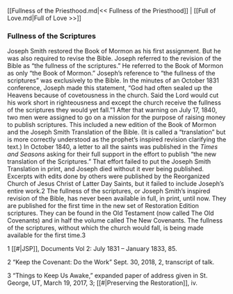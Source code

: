 [[Fullness of the Priesthood.md|<< Fullness of the Priesthood]]  |  [[Full of Love.md|Full of Love >>]]

### Fullness of the Scriptures
Joseph Smith restored the Book of Mormon as his first assignment. But he was also required to revise the Bible. Joseph referred to the revision of the Bible as “the fullness of the scriptures.” He referred to the Book of Mormon as only “the Book of Mormon.” Joseph’s reference to “the fullness of the scriptures” was exclusively to the Bible. In the minutes of an October 1831 conference, Joseph made this statement, “God had often sealed up the Heavens because of covetousness in the church. Said the Lord would cut his work short in righteousness and except the church receive the fullness of the scriptures they would yet fall.”1 After that warning on July 17, 1840, two men were assigned to go on a mission for the purpose of raising money to publish scriptures. This included a new edition of the Book of Mormon and the Joseph Smith Translation of the Bible. (It is called a “translation” but is more correctly understood as the prophet’s inspired revision clarifying the text.) In October 1840, a letter to all the saints was published in the *Times and Seasons* asking for their full support in the effort to publish “the new translation of the Scriptures.” That effort failed to put the Joseph Smith Translation in print, and Joseph died without it ever being published. Excerpts with edits done by others were published by the Reorganized Church of Jesus Christ of Latter Day Saints, but it failed to include Joseph’s entire work.2 The fullness of the scriptures, or Joseph Smith’s inspired revision of the Bible, has never been available in full, in print, until now. They are published for the first time in the new set of Restoration Edition scriptures. They can be found in the Old Testament (now called The Old Covenants) and in half the volume called The New Covenants. The fullness of the scriptures, without which the church would fall, is being made available for the first time.3



1
[[#|JSP]], Documents Vol 2: July 1831 – January 1833, 85.


2 “Keep the Covenant: Do the Work” Sept. 30, 2018, 2, transcript of talk.


3 “Things to Keep Us Awake,” expanded paper of address given in St. George, UT, March 19, 2017, 3; [[#|Preserving the Restoration]], iv.